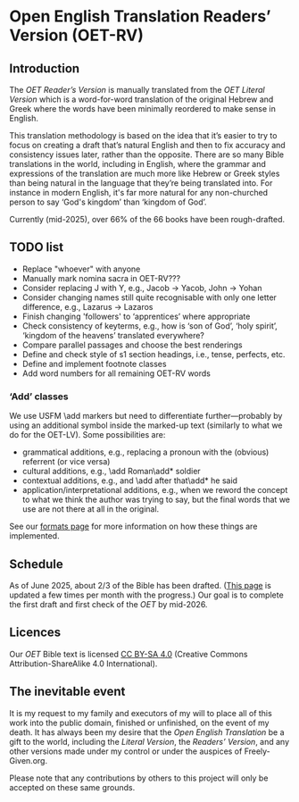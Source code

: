 # Open English Translation Readers’ Version (OET-RV)

## Introduction

The _OET Reader’s Version_ is manually translated from the _OET Literal Version_
which is a word-for-word translation of the original Hebrew and Greek
where the words have been minimally reordered to make sense in English.

This translation methodology is based on the idea that it’s easier
to try to focus on creating a draft that’s natural English
and then to fix accuracy and consistency issues later, rather than the opposite.
There are so many Bible translations in the world,
including in English,
where the grammar and expressions of the translation are much more like Hebrew or Greek styles than being natural in the language that they’re being translated into.
For instance in modern English, it's far more natural for any non-churched person to say
‘God's kingdom’ than ‘kingdom of God’.

Currently (mid-2025), over 66% of the 66 books have been rough-drafted.

## TODO list

- Replace "whoever" with anyone
- Manually mark nomina sacra in OET-RV???
- Consider replacing J with Y, e.g., Jacob -> Yacob, John -> Yohan
- Consider changing names still quite recognisable with only one letter difference, e.g., Lazarus -> Lazaros
- Finish changing 'followers' to ‘apprentices’ where appropriate
- Check consistency of keyterms, e.g., how is ‘son of God’, ‘holy spirit’, ‘kingdom of the heavens’ translated everywhere?
- Compare parallel passages and choose the best renderings
- Define and check style of s1 section headings, i.e., tense, perfects, etc.
- Define and implement footnote classes
- Add word numbers for all remaining OET-RV words

### ‘Add’ classes

We use USFM \add markers but need to differentiate further—probably by using an additional symbol inside the marked-up text (similarly to what we do for the OET-LV). Some possibilities are:

- grammatical additions, e.g., replacing a pronoun with the (obvious) referrent (or vice versa)
- cultural additions, e.g., \add Roman\add* soldier
- contextual additions, e.g., and \add after that\add* he said
- application/interpretational additions, e.g., when we reword the concept to what we think the author was trying to say, but the final words that we use are not there at all in the original.

See our [formats page](https://OpenEnglishTranslation.Bible/Resources/Formats) for more information on how these things are implemented.

## Schedule

As of June 2025, about 2/3 of the Bible has been drafted. ([This page](https://OpenEnglishTranslation.Bible) is updated a few times per month with the progress.) Our goal is to complete the first draft and first check of the _OET_ by mid-2026.

## Licences

Our _OET_ Bible text is licensed [CC BY-SA 4.0](https://creativecommons.org/licenses/by-sa/4.0/deed.en) (Creative Commons Attribution-ShareAlike 4.0 International).

## The inevitable event

It is my request to my family and executors of my will to place all of this work into the public domain, finished or unfinished, on the event of my death. It has always been my desire that the _Open English Translation_ be a gift to the world, including the _Literal Version_, the _Readers’ Version_, and any other versions made under my control or under the auspices of Freely-Given.org.

Please note that any contributions by others to this project will only be accepted on these same grounds.
